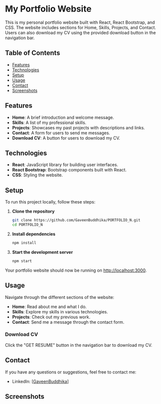 # My Portfolio Website

This is my personal portfolio website built with React, React Bootstrap, and CSS. The website includes sections for Home, Skills, Projects, and Contact. Users can also download my CV using the provided download button in the navigation bar.

## Table of Contents
- [Features](#features)
- [Technologies](#technologies)
- [Setup](#setup)
- [Usage](#usage)
- [Contact](#contact)
- [Screenshots](#Screenshots)


## Features

- **Home**: A brief introduction and welcome message.
- **Skills**: A list of my professional skills.
- **Projects**: Showcases my past projects with descriptions and links.
- **Contact**: A form for users to send me messages.
- **Download CV**: A button for users to download my CV.

## Technologies

- **React**: JavaScript library for building user interfaces.
- **React Bootstrap**: Bootstrap components built with React.
- **CSS**: Styling the website.

## Setup

To run this project locally, follow these steps:

1. **Clone the repository**
    ```bash
    git clone https://github.com/GaveenBuddhika/PORTFOLIO_N.git
    cd PORTFOLIO_N
    ```

2. **Install dependencies**
    ```bash
    npm install
    ```

3. **Start the development server**
    ```bash
    npm start
    ```

Your portfolio website should now be running on [http://localhost:3000](http://localhost:3000).

## Usage

Navigate through the different sections of the website:

- **Home**: Read about me and what I do.
- **Skills**: Explore my skills in various technologies.
- **Projects**: Check out my previous work.
- **Contact**: Send me a message through the contact form.

### Download CV

Click the "GET RESUME" button in the navigation bar to download my CV.

## Contact

If you have any questions or suggestions, feel free to contact me:

- LinkedIn: [[GaveenBuddhika](https://www.linkedin.com/in/gaveen-buddhika-a41159257/)]

## Screenshots

